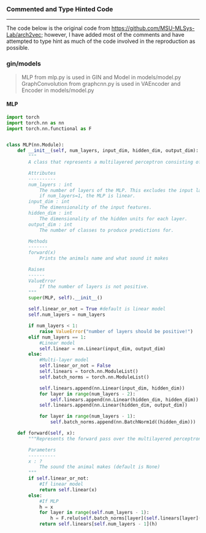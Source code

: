 ### Commented and Type Hinted Code
---
The code below is the original code from https://github.com/MSU-MLSys-Lab/arch2vec; however,
I have added most of the comments and have attempted to type hint as much of the code involved
in the reproduction as possible. 

### gin/models
> MLP from mlp.py is used in GIN and Model in models/model.py <br>
> GraphConvolution from graphcnn.py is used in VAEncoder and Encoder in models/model.py 
#### MLP
```python
import torch
import torch.nn as nn
import torch.nn.functional as F


class MLP(nn.Module):
    def __init__(self, num_layers, input_dim, hidden_dim, output_dim):
        """
        A class that represents a multilayered perceptron consisting of

        Attributes
        ----------
        num_layers : int
            The number of layers of the MLP. This excludes the input layer and
            if num_layers=1, the MLP is linear.
        input_dim : int
            The dimensionality of the input features.
        hidden_dim : int
            The dimensionality of the hidden units for each layer.
        output_dim : int
            The number of classes to produce predictions for.

        Methods
        -------
        forward(x)
            Prints the animals name and what sound it makes

        Raises
        ------
        ValueError
            If the number of layers is not positive.
        """
        super(MLP, self).__init__()

        self.linear_or_not = True #default is linear model
        self.num_layers = num_layers

        if num_layers < 1:
            raise ValueError("number of layers should be positive!")
        elif num_layers == 1:
            #Linear model
            self.linear = nn.Linear(input_dim, output_dim)
        else:
            #Multi-layer model
            self.linear_or_not = False
            self.linears = torch.nn.ModuleList()
            self.batch_norms = torch.nn.ModuleList()

            self.linears.append(nn.Linear(input_dim, hidden_dim))
            for layer in range(num_layers - 2):
                self.linears.append(nn.Linear(hidden_dim, hidden_dim))
            self.linears.append(nn.Linear(hidden_dim, output_dim))

            for layer in range(num_layers - 1):
                self.batch_norms.append(nn.BatchNorm1d((hidden_dim)))

    def forward(self, x):
        """Represents the forward pass over the multilayered perceptron

        Parameters
        ----------
        x : ?
            The sound the animal makes (default is None)
        """
        if self.linear_or_not:
            #If linear model
            return self.linear(x)
        else:
            #If MLP
            h = x
            for layer in range(self.num_layers - 1):
                h = F.relu(self.batch_norms[layer](self.linears[layer](h)))
            return self.linears[self.num_layers - 1](h)
```

